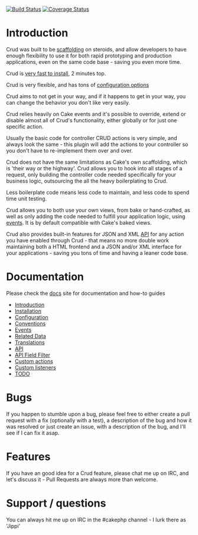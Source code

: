 [![Build Status](https://travis-ci.org/jippi/cakephp-crud.png?branch=develop)](https://travis-ci.org/jippi/cakephp-crud)
[![Coverage Status](https://coveralls.io/repos/jippi/cakephp-crud/badge.png?branch=develop)](https://coveralls.io/r/jippi/cakephp-crud?branch=develop)

# Introduction

Crud was built to be [scaffolding](http://book.cakephp.org/2.0/en/controllers/scaffolding.html) on steroids, and allow 
developers to have enough flexibility to use it for both rapid prototyping and production applications, even on the same
code base - saving you even more time.

Crud is [very fast to install](http://jippi.github.io/cakephp-crud/docs/installation.html), 2 minutes top.

Crud is very flexible, and has tons of [configuration options](http://jippi.github.io/cakephp-crud/docs/configuration.html)

Crud aims to not get in your way, and if it happens to get in your way, you can change the behavior you don't like very 
easily.

Crud relies heavily on Cake events and it's possible to override, extend or disable almost all of Crud's functionality, 
either globally or for just one specific action.

Usually the basic code for controller CRUD actions is very simple, and always look the same - this plugin will add the 
actions to your controller so you don't have to re-implement them over and over.

Crud does not have the same limitations as Cake's own scaffolding, which is 'their way or the highway'. Crud allows you 
to hook into all stages of a request, only building the controller code needed specifically for your business logic, 
outsourcing the all the heavy boilerplating to Crud.

Less boilerplate code means less code to maintain, and less code to spend time unit testing.

Crud allows you to both use your own views, from bake or hand-crafted, as well as only adding the code needed to fulfill 
your application logic, using [events](docs/05-events.md). It is by default compatible with Cake's baked views.

Crud also provides built-in features for JSON and XML [API](http://jippi.github.io/cakephp-crud/docs/api.html) for any 
action you have enabled through Crud - that means no more double work maintaining both a HTML frontend and a JSON and/or
XML interface for your applications - saving you tons of time and having a leaner code base.

# Documentation

Please check the [docs](http://jippi.github.io/cakephp-crud/docs/) site for documentation and how-to guides

* [Introduction](http://jippi.github.io/cakephp-crud/docs/)
* [Installation](http://jippi.github.io/cakephp-crud/docs/installation.html)
* [Configuration](http://jippi.github.io/cakephp-crud/docs/configuration.html)
* [Conventions](http://jippi.github.io/cakephp-crud/docs/conventions.html)
* [Events](http://jippi.github.io/cakephp-crud/docs/events.html)
* [Related Data](http://jippi.github.io/cakephp-crud/docs/related-data.html)
* [Translations](http://jippi.github.io/cakephp-crud/docs/translations.html)
* [API](http://jippi.github.io/cakephp-crud/docs/api.html)
* [API Field Filter](http://jippi.github.io/cakephp-crud/docs/api-field-filter.html)
* [Custom actions](http://jippi.github.io/cakephp-crud/docs/custom-actions.html)
* [Custom listeners](http://jippi.github.io/cakephp-crud/docs/custom-listeners.html)
* [TODO](http://jippi.github.io/cakephp-crud/docs/todo.html)

# Bugs

If you happen to stumble upon a bug, please feel free to either create a pull request with a fix (optionally with a test),
a description of the bug and how it was resolved or just create an issue, with a description of the bug, and I'll see if
I can fix it asap.

# Features

If you have an good idea for a Crud feature, please chat me up on IRC, and let's discuss it - Pull Requests are always 
more than welcome.

# Support / questions

You can always hit me up on IRC in the #cakephp channel - I lurk there as 'Jippi'
